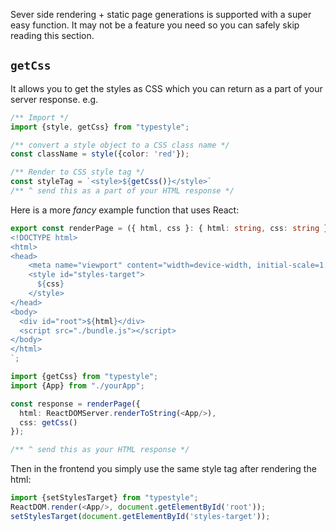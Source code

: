 Sever side rendering + static page generations is supported with a super easy function. It may not be a feature you need so you can safely skip reading this section.

## `getCss`
It allows you to get the styles as CSS which you can return as a part of your server response. e.g.

```ts
/** Import */
import {style, getCss} from "typestyle";

/** convert a style object to a CSS class name */
const className = style({color: 'red'});

/** Render to CSS style tag */
const styleTag = `<style>${getCss()}</style>`
/** ^ send this as a part of your HTML response */
```

Here is a more *fancy* example function that uses React: 

```ts
export const renderPage = ({ html, css }: { html: string, css: string }) => `
<!DOCTYPE html>
<html>
<head>
    <meta name="viewport" content="width=device-width, initial-scale=1.0, maximum-scale=1.0">
    <style id="styles-target">
      ${css}
    </style>
</head>
<body>
  <div id="root">${html}</div>
  <script src="./bundle.js"></script>
</body>
</html>
`;

import {getCss} from "typestyle";
import {App} from "./yourApp";

const response = renderPage({ 
  html: ReactDOMServer.renderToString(<App/>), 
  css: getCss()
});

/** ^ send this as your HTML response */
```

Then in the frontend you simply use the same style tag after rendering the html: 

```ts
import {setStylesTarget} from "typestyle";
ReactDOM.render(<App/>, document.getElementById('root'));
setStylesTarget(document.getElementById('styles-target'));
```
